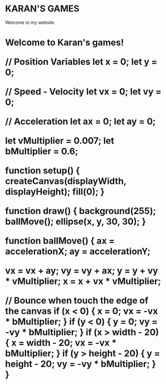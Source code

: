 # KARAN'S GAMES 
Welcome to my website
<h1> Welcome to Karan's games!
  
// Position Variables
let x = 0;
let y = 0;

// Speed - Velocity
let vx = 0;
let vy = 0;

// Acceleration
let ax = 0;
let ay = 0;

let vMultiplier = 0.007;
let bMultiplier = 0.6;

function setup() {
  createCanvas(displayWidth, displayHeight);
  fill(0);
}

function draw() {
  background(255);
  ballMove();
  ellipse(x, y, 30, 30);
}

function ballMove() {
  ax = accelerationX;
  ay = accelerationY;

  vx = vx + ay;
  vy = vy + ax;
  y = y + vy * vMultiplier;
  x = x + vx * vMultiplier;

  // Bounce when touch the edge of the canvas
  if (x < 0) {
    x = 0;
    vx = -vx * bMultiplier;
  }
  if (y < 0) {
    y = 0;
    vy = -vy * bMultiplier;
  }
  if (x > width - 20) {
    x = width - 20;
    vx = -vx * bMultiplier;
  }
  if (y > height - 20) {
    y = height - 20;
    vy = -vy * bMultiplier;
  }
}

